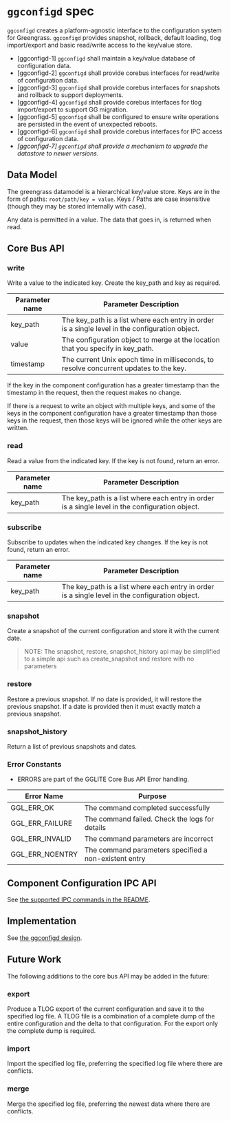 # `ggconfigd` spec

`ggconfigd` creates a platform-agnostic interface to the configuration system
for Greengrass. `ggconfigd` provides snapshot, rollback, default loading, tlog
import/export and basic read/write access to the key/value store.

- [ggconfigd-1] `ggconfigd` shall maintain a key/value database of configuration
  data.
- [ggconfigd-2] `ggconfigd` shall provide corebus interfaces for read/write of
  configuration data.
- [ggconfigd-3] `ggconfigd` shall provide corebus interfaces for snapshots and
  rollback to support deployments.
- [ggconfigd-4] `ggconfigd` shall provide corebus interfaces for tlog
  import/export to support GG migration.
- [ggconfigd-5] `ggconfigd` shall be configured to ensure write operations are
  persisted in the event of unexpected reboots.
- [ggconfigd-6] `ggconfigd` shall provide corebus interfaces for IPC access of
  configuration data.
- _[ggconfigd-7] `ggconfigd` shall provide a mechanism to upgrade the datastore
  to newer versions._

## Data Model

The greengrass datamodel is a hierarchical key/value store. Keys are in the form
of paths: `root/path/key = value`. Keys / Paths are case insensitive (though
they may be stored internally with case).

Any data is permitted in a value. The data that goes in, is returned when read.

## Core Bus API

### write

Write a value to the indicated key. Create the key_path and key as required.

| Parameter name | Parameter Description                                                                           |
| -------------- | ----------------------------------------------------------------------------------------------- |
| key_path       | The key_path is a list where each entry in order is a single level in the configuration object. |
| value          | The configuration object to merge at the location that you specify in key_path.                 |
| timestamp      | The current Unix epoch time in milliseconds, to resolve concurrent updates to the key.          |

If the key in the component configuration has a greater timestamp than the
timestamp in the request, then the request makes no change.

If there is a request to write an object with multiple keys, and some of the
keys in the component configuration have a greater timestamp than those keys in
the request, then those keys will be ignored while the other keys are written.

### read

Read a value from the indicated key. If the key is not found, return an error.

| Parameter name | Parameter Description                                                                           |
| -------------- | ----------------------------------------------------------------------------------------------- |
| key_path       | The key_path is a list where each entry in order is a single level in the configuration object. |

### subscribe

Subscribe to updates when the indicated key changes. If the key is not found,
return an error.

| Parameter name | Parameter Description                                                                           |
| -------------- | ----------------------------------------------------------------------------------------------- |
| key_path       | The key_path is a list where each entry in order is a single level in the configuration object. |

### snapshot

Create a snapshot of the current configuration and store it with the current
date.

> NOTE: The snapshot, restore, snapshot_history api may be simplified to a
> simple api such as create_snapshot and restore with no parameters

### restore

Restore a previous snapshot. If no date is provided, it will restore the
previous snapshot. If a date is provided then it must exactly match a previous
snapshot.

### snapshot_history

Return a list of previous snapshots and dates.

### Error Constants

- ERRORS are part of the GGLITE Core Bus API Error handling.

| Error Name      | Purpose                                               |
| --------------- | ----------------------------------------------------- |
| GGL_ERR_OK      | The command completed successfully                    |
| GGL_ERR_FAILURE | The command failed. Check the logs for details        |
| GGL_ERR_INVALID | The command parameters are incorrect                  |
| GGL_ERR_NOENTRY | The command parameters specified a non-existent entry |

## Component Configuration IPC API

See [the supported IPC commands in the README](../../../README.md).

## Implementation

See [the ggconfigd design](../../design/ggconfigd.md).

## Future Work

The following additions to the core bus API may be added in the future:

### export

Produce a TLOG export of the current configuration and save it to the specified
log file. A TLOG file is a combination of a complete dump of the entire
configuration and the delta to that configuration. For the export only the
complete dump is required.

### import

Import the specified log file, preferring the specified log file where there are
conflicts.

### merge

Merge the specified log file, preferring the newest data where there are
conflicts.
